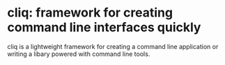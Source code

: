 # cliq: framework for creating command line interfaces quickly

cliq is a lightweight framework for creating a command line application or
writing a libary powered with command line tools.
